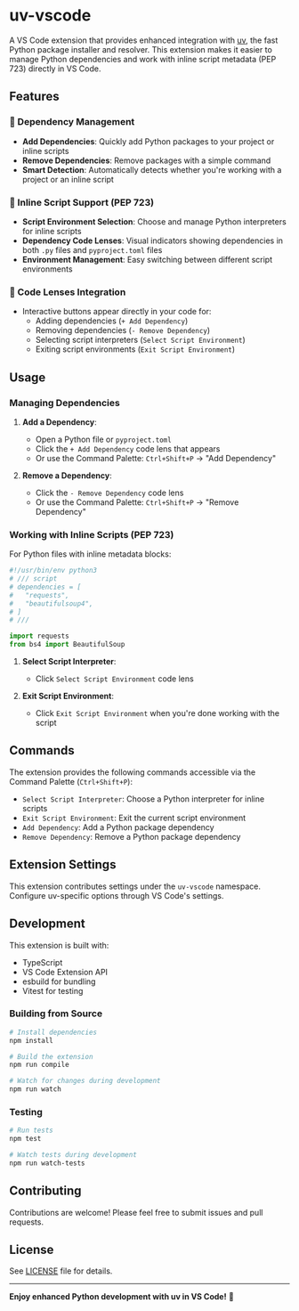 # uv-vscode

A VS Code extension that provides enhanced integration with [uv](https://github.com/astral-sh/uv), the fast Python package installer and resolver. This extension makes it easier to manage Python dependencies and work with inline script metadata (PEP 723) directly in VS Code.

## Features

### 🔧 Dependency Management

- **Add Dependencies**: Quickly add Python packages to your project or inline scripts
- **Remove Dependencies**: Remove packages with a simple command
- **Smart Detection**: Automatically detects whether you're working with a project or an inline script

### 📝 Inline Script Support (PEP 723)

- **Script Environment Selection**: Choose and manage Python interpreters for inline scripts
- **Dependency Code Lenses**: Visual indicators showing dependencies in both `.py` files and `pyproject.toml` files
- **Environment Management**: Easy switching between different script environments

### 🎯 Code Lenses Integration

- Interactive buttons appear directly in your code for:
  - Adding dependencies (`+ Add Dependency`)
  - Removing dependencies (`- Remove Dependency`)
  - Selecting script interpreters (`Select Script Environment`)
  - Exiting script environments (`Exit Script Environment`)

## Usage

### Managing Dependencies

1. **Add a Dependency**:
   - Open a Python file or `pyproject.toml`
   - Click the `+ Add Dependency` code lens that appears
   - Or use the Command Palette: `Ctrl+Shift+P` → "Add Dependency"

2. **Remove a Dependency**:
   - Click the `- Remove Dependency` code lens
   - Or use the Command Palette: `Ctrl+Shift+P` → "Remove Dependency"

### Working with Inline Scripts (PEP 723)

For Python files with inline metadata blocks:

```python
#!/usr/bin/env python3
# /// script
# dependencies = [
#   "requests",
#   "beautifulsoup4",
# ]
# ///

import requests
from bs4 import BeautifulSoup
```

1. **Select Script Interpreter**:
   - Click `Select Script Environment` code lens

2. **Exit Script Environment**:
   - Click `Exit Script Environment` when you're done working with the script

## Commands

The extension provides the following commands accessible via the Command Palette (`Ctrl+Shift+P`):

- `Select Script Interpreter`: Choose a Python interpreter for inline scripts
- `Exit Script Environment`: Exit the current script environment
- `Add Dependency`: Add a Python package dependency
- `Remove Dependency`: Remove a Python package dependency

## Extension Settings

This extension contributes settings under the `uv-vscode` namespace. Configure uv-specific options through VS Code's settings.

## Development

This extension is built with:

- TypeScript
- VS Code Extension API
- esbuild for bundling
- Vitest for testing

### Building from Source

```bash
# Install dependencies
npm install

# Build the extension
npm run compile

# Watch for changes during development
npm run watch
```

### Testing

```bash
# Run tests
npm test

# Watch tests during development
npm run watch-tests
```

## Contributing

Contributions are welcome! Please feel free to submit issues and pull requests.

## License

See [LICENSE](./build/LICENSE) file for details.

---

**Enjoy enhanced Python development with uv in VS Code!** 🚀
